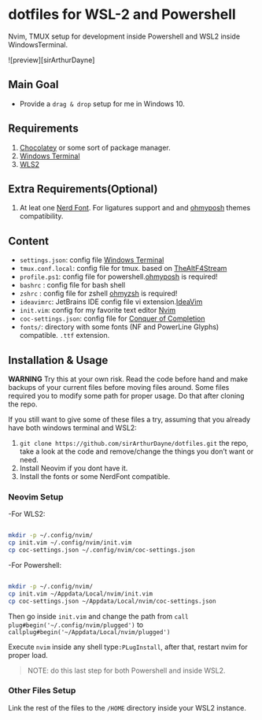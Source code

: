 # dotfiles for WSL-2 and Powershell

Nvim, TMUX setup for development inside Powershell and WSL2 inside WindowsTerminal.

![preview][sirArthurDayne]

## Main Goal

- Provide a `drag & drop` setup for me in Windows 10.

## Requirements

1. [Chocolatey](https://chocolatey.org) or some sort of package manager.
2. [Windows Terminal](https://github.com/Microsoft/Terminal)
3. [WLS2](https://docs.microsoft.com/en-us/windows/wsl/install-win10)

## Extra Requirements(Optional)

1. At leat one [Nerd Font](https://www.nerdfonts.com/font-downloads). For
   ligatures support and and
   [ohmyposh](https://github.com/JanDeDobbeleer/oh-my-posh) themes
   compatibility.

## Content

- `settings.json`: config file [Windows Terminal](https://github.com/Microsoft/Terminal)
- `tmux.conf.local`: config file for tmux. based on [TheAltF4Stream](https://github.com/awesome-streamers/awesome-streamerrc/blob/master/TheAltF4Stream/.tmux.conf.local)
- `profile.ps1`: config file for powershell.[ohmyposh](https://github.com/JanDeDobbeleer/oh-my-posh) is required!
- `bashrc` : config file for bash shell
- `zshrc` : config file for zshell [ohmyzsh](https://github.com/ohmyzsh/ohmyzsh) is required!
- `ideavimrc`: JetBrains IDE config file vi extension.[IdeaVim](https://github.com/JetBrains/ideavim)
- `init.vim`: config for my favorite text editor [Nvim](https://github.com/neovim/neovim)
- `coc-settings.json`: config file for [Conquer of Completion](https://github.com/neoclide/coc.nvim)
- `fonts/`: directory with some fonts (NF and PowerLine Glyphs) compatible. `.ttf` extension.

## Installation & Usage

**WARNING** Try this at your own risk. Read the code before hand and make backups
of your current files before moving files around. Some files required you to modify some path for proper usage.
Do that after cloning the repo.

If you still want to give some of these files a try, assuming that you already
have both windows terminal and WSL2:

1. `git clone https://github.com/sirArthurDayne/dotfiles.git` the repo, take a
look at the code and remove/change the things you don’t want or need.
2. Install Neovim if you dont have it.
3. Install the fonts or some NerdFont compatible.

### Neovim Setup

-For WLS2:

```sh

mkdir -p ~/.config/nvim/
cp init.vim ~/.config/nvim/init.vim
cp coc-settings.json ~/.config/nvim/coc-settings.json

```

-For Powershell:

```sh

mkdir -p ~/.config/nvim/
cp init.vim ~/Appdata/Local/nvim/init.vim
cp coc-settings.json ~/Appdata/Local/nvim/coc-settings.json

```

Then go inside `init.vim` and change the path from `call plug#begin('~/.config/nvim/plugged')`
to `callplug#begin('~/Appdata/Local/nvim/plugged')`

Execute `nvim` inside any shell type`:PLugInstall`, after that, restart nvim
for proper load.

> NOTE: do this last step for both Powershell and inside WSL2.

### Other Files Setup

Link the rest of the files to the `/HOME` directory inside your WSL2 instance.
